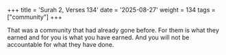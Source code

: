 +++
title = 'Surah 2, Verses 134'
date = '2025-08-27'
weight = 134
tags = ["community"]
+++

That was a community that had already gone before. For them is what they earned and for you is what you have earned. And you will not be accountable for what they have done.